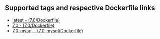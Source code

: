 ## Supported tags and respective Dockerfile links

* [latest - (7.0/Dockerfile)](https://github.com/anvibo/docker-nginx-php/blob/master/7.0/Dockerfile)
* [7.0 - (7.0/Dockerfile)](https://github.com/anvibo/docker-nginx-php/blob/master/7.0/Dockerfile)
* [7.0-mysql - (7.0-mysql/Dockerfile)](https://github.com/anvibo/docker-nginx-php/blob/master/7.0-mysql/Dockerfile)
